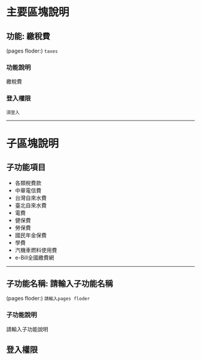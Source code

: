 # 主要區塊說明
## 功能: 繳稅費
(pages floder:) `
taxes
`

### 功能說明
繳稅費

### 登入權限
`須登入`



---

# 子區塊說明
## 子功能項目
* 各類稅費款
* 中華電信費
* 台灣自來水費
* 臺北自來水費
* 電費
* 健保費
* 勞保費
* 國民年金保費
* 學費
* 汽機車燃料使用費
* e-Bill全國繳費網



---
## 子功能名稱: 請輸入子功能名稱
(pages floder:) `
請輸入pages floder
`

### 子功能說明
請輸入子功能說明

## 登入權限
<!-- `免登入` -->
<!-- `須登入` -->



